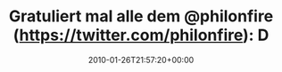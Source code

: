 ---
retweeted: false
source: <a href="http://twitter.com" rel="nofollow">Twitter Web Client</a>
entities:
  hashtags: []
  symbols: []
  user_mentions:
  - name: Philip
    screen_name: PhilOnFire
    indices:
    - '24'
    - '35'
    id_str: '739681261'
    id: '739681261'
  urls: []
display_text_range:
- '0'
- '73'
favorite_count: '0'
id_str: '8252223270'
truncated: false
retweet_count: '0'
id: '8252223270'
created_at: Tue Jan 26 21:57:20 +0000 2010
favorited: false
full_text: 'Gratuliert mal alle dem [@philonfire](https://twitter.com/philonfire):
  Der hat den Grundbaubeleg bestanden!'
lang: de
tags:
- pesos/twitter
date: '2010-01-26T21:57:20+00:00'
src: https://twitter.com/bascht/status/8252223270
original_url: https://twitter.com/bascht/status/8252223270
type: twitter_tweet
text: 'Gratuliert mal alle dem [@philonfire](https://twitter.com/philonfire): Der
  hat den Grundbaubeleg bestanden!'
title: 'Gratuliert mal alle dem @philonfire (https://twitter.com/philonfire): D'

---